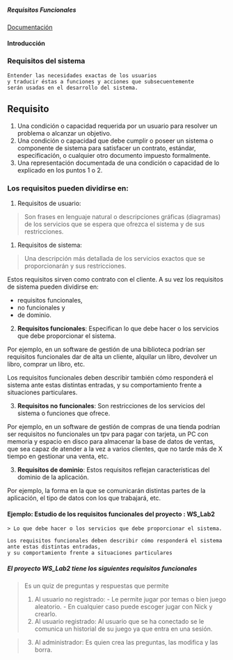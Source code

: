 ##### Requisitos Funcionales
[Documentación](https://es.wikiversity.org/wiki/Ingenier%C3%ADa_de_requisitos_software)

#### Introducción 
### Requisitos del sistema
~~~
Entender las necesidades exactas de los usuarios
y traducir éstas a funciones y acciones que subsecuentemente 
serán usadas en el desarrollo del sistema.
~~~
## Requisito
1. Una condición o capacidad requerida por un usuario para resolver un problema o alcanzar un objetivo.
2. Una condición o capacidad que debe cumplir o poseer un sistema o componente de sistema para satisfacer un contrato, estándar, especificación, o cualquier otro documento impuesto formalmente.
3. Una representación documentada de una condición o capacidad de lo explicado en los puntos 1 o 2.

### Los requisitos pueden dividirse en:

1. Requisitos de usuario: 
>Son frases en lenguaje natural o descripciones gráficas (diagramas) 
de los servicios que se espera que ofrezca el sistema y de sus restricciones.

1. Requisitos de sistema: 
>Una descripción más detallada de los servicios exactos que se proporcionarán y sus restricciones. 

Estos requisitos sirven como contrato con el cliente. 
A su vez los requisitos de sistema pueden dividirse en:
 - requisitos funcionales, 
 - no funcionales y 
 - de dominio.
 
2. **Requisitos funcionales**: Especifican lo que debe hacer o los servicios que debe proporcionar el sistema. 

Por ejemplo, en un software de gestión de una biblioteca podrían ser requisitos funcionales dar de alta un cliente, alquilar un libro, devolver un libro, comprar un libro, etc. 

Los requisitos funcionales deben describir también cómo responderá el sistema ante estas distintas entradas, y su comportamiento frente a situaciones particulares.

3. **Requisitos no funcionales**: Son restricciones de los servicios del sistema o funciones que ofrece. 

Por ejemplo, en un software de gestión de compras de una tienda podrían ser requisitos no funcionales un tpv para pagar con tarjeta, un PC con memoria y espacio en disco para almacenar la base de datos de ventas, que sea capaz de atender a la vez a varios clientes, que no tarde más de X tiempo en gestionar una venta, etc.

3. **Requisitos de dominio**: Estos requisitos reflejan características del dominio de la aplicación. 

Por ejemplo, la forma en la que se comunicarán distintas partes de la aplicación, el tipo de datos con los que trabajará, etc.

#### Ejemplo: Estudio de los requisitos funcionales del proyecto : WS_Lab2
~~~
> Lo que debe hacer o los servicios que debe proporcionar el sistema. 

Los requisitos funcionales deben describir cómo responderá el sistema ante estas distintas entradas, 
y su comportamiento frente a situaciones particulares

~~~
##### El proyecto ***WS_Lab2*** tiene los siguientes requisitos funcionales


> Es un quiz de preguntas y respuestas que permite 
  > 1. Al usuario no registrado: 
    - Le permite jugar por temas o bien juego aleatorio.
    - En cualquier caso puede escoger jugar con Nick y crearlo.
  > 2. Al usuario registrado:
Al usuario que se ha conectado se le comunica un historial de su juego ya que entra en una sesión.

 > 3. Al administrador:
 Es quien crea las preguntas, las modifica y las borra.
